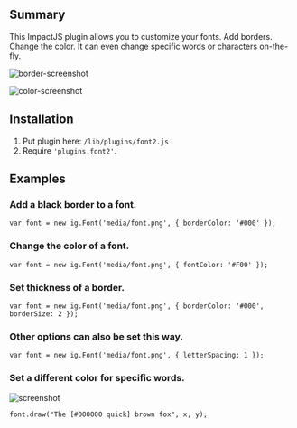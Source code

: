 ## Summary ##
This ImpactJS plugin allows you to customize your fonts. Add borders. Change the color. It can even change specific words or characters on-the-fly.

![border-screenshot](http://i.imgur.com/JLzjPfe.png)

![color-screenshot](http://i.imgur.com/h408CrP.png)

## Installation ##
1. Put plugin here: `/lib/plugins/font2.js`
2. Require `'plugins.font2'`.

## Examples ##

### Add a black border to a font. ###
`var font = new ig.Font('media/font.png', { borderColor: '#000' });`

### Change the color of a font. ###
`var font = new ig.Font('media/font.png', { fontColor: '#F00' });`

### Set thickness of a border. ###
`var font = new ig.Font('media/font.png', { borderColor: '#000', borderSize: 2 });`

### Other options can also be set this way. ###
`var font = new ig.Font('media/font.png', { letterSpacing: 1 });`

### Set a different color for specific words. ###
![screenshot](http://i.imgur.com/sPGbbEU.png)

`font.draw("The [#000000 quick] brown fox", x, y);`
